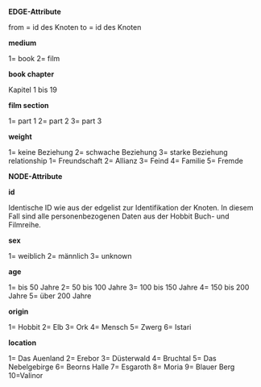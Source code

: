**EDGE-Attribute**

from = id des Knoten
to = id des Knoten

**medium**

1= book
2= film

**book chapter**

Kapitel 1 bis 19

**film section**

1= part 1
2= part 2
3= part 3

**weight**

1= keine Beziehung
2= schwache Beziehung
3= starke Beziehung 
relationship
1= Freundschaft
2= Allianz 
3= Feind
4= Familie
5= Fremde

**NODE-Attribute**

**id**

Identische ID wie aus der edgelist zur Identifikation der Knoten. In diesem Fall sind alle personenbezogenen Daten aus der Hobbit Buch- und Filmreihe.

**sex**

1= weiblich
2= männlich
3= unknown

**age**

1= bis 50 Jahre
2= 50 bis 100 Jahre
3= 100 bis 150 Jahre
4= 150 bis 200 Jahre
5= über 200 Jahre

**origin**

1= Hobbit
2= Elb
3= Ork
4= Mensch
5= Zwerg
6= Istari

**location**

1= Das Auenland
2= Erebor
3= Düsterwald
4= Bruchtal
5= Das Nebelgebirge
6= Beorns Halle
7= Esgaroth
8= Moria
9= Blauer Berg
10=Valinor



